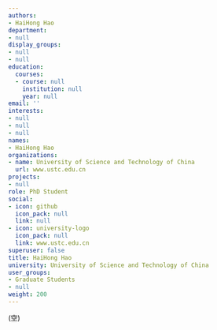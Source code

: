 ```yaml
---
authors:
- HaiHong Hao
department:
- null
display_groups:
- null
- null
education:
  courses:
  - course: null
    institution: null
    year: null
email: ''
interests:
- null
- null
- null
names:
- HaiHong Hao
organizations:
- name: University of Science and Technology of China
  url: www.ustc.edu.cn
projects:
- null
role: PhD Student
social:
- icon: github
  icon_pack: null
  link: null
- icon: university-logo
  icon_pack: null
  link: www.ustc.edu.cn
superuser: false
title: HaiHong Hao
university: University of Science and Technology of China
user_groups:
- Graduate Students
- null
weight: 200
---
```


(空)
